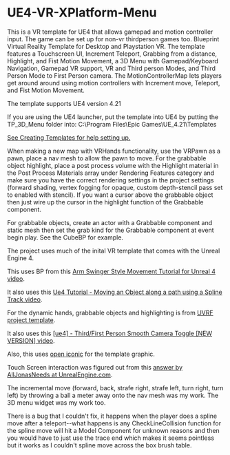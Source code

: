 # UE4-VR-XPlatform-Menu
This is a VR template for UE4 that allows gamepad and motion controller input. The game can be set up for non-vr thirdperson games too. Blueprint Virtual Reality Template for Desktop and Playstation VR. The template features a Touchscreen UI, Increment Teleport, Grabbing from a distance, Highlight, and Fist Motion Movement, a 3D Menu with Gamepad/Keyboard Navigation, Gamepad VR support, VR and Third person Modes, and Third Person Mode to First Person camera. The MotionControllerMap lets players get around around using motion controllers with Increment move, Teleport, and Fist Motion Movement.

The template supports UE4 version 4.21

If you are using the UE4 launcher, put the template into UE4 by putting the TP_3D_Menu folder into: 
C:\Program Files\Epic Games\UE_4.21\Templates

<a href="https://docs.unrealengine.com/en-US/Engine/Basics/Projects/CreatingTemplates" target="_blank">See Creating Templates for help setting up.</a>

When making a new map with VRHands functionality, use the VRPawn as a pawn, place a nav mesh to allow the pawn to move. For the grabbable object highlight, place a post process volume with the Highlight material in the Post Process Materials array under Rendering Features category and make sure you have the correct rendering settings in the project settings (forward shading, vertex fogging for opaque, custom depth-stencil pass set to enabled with stencil). If you want a cursor above the grabbable object then just wire up the cursor in the highlight function of the Grabbable component.

For grabbable objects, create an actor with a Grabbable component and static mesh then set the grab kind for the Grabbable component at event begin play. See the CubeBP for example.

The project uses much of the inital VR template that comes with the Unreal Engine 4.

This uses BP from this <a href="https://youtu.be/lMieSD_7nSg" target="_blank">Arm Swinger Style Movement Tutorial for Unreal 4 video</a>.

It also uses this <a href="https://youtu.be/bWXI91FdMtk" target="_blank">Ue4 Tutorial - Moving an Object along a path using a Spline Track video</a>.

For the dynamic hands, grabbable objects and highlighting is from <a href="https://forums.unrealengine.com/development-discussion/vr-ar-development/1381972-uvrf-handpresence-template-for-rift-vive-free-shooting-range-update-1-3-laser-interactions" target="_blank">UVRF project template</a>.

It also uses this <a href="https://youtu.be/gaSGBsOsFfk" target="_blank">[ue4] - Third/First Person Smooth Camera Toggle [NEW VERSION] video</a>.

Also, this uses <a href="https://useiconic.com/icons/menu/" target="_blank">open iconic</a> for the template graphic.

Touch Screen interaction was figured out from this <a href="https://answers.unrealengine.com/questions/669917/vr-touch-screen-interaction.html" target="_blank">answer by AllJonasNeeds at UnrealEngine.com</a>.

The incremental move (forward, back, strafe right, strafe left, turn right, turn left) by throwing a ball a meter away onto the nav mesh was my work. The 3D menu widget was my work too.

There is a bug that I couldn't fix, it happens when the player does a spline move after a teleport--what happens is any CheckLineCollision function for the spline move will hit a Model Component for unknown reasons and then you would have to just use the trace end which makes it seems pointless but it works as I couldn't spline move across the box brush table.
